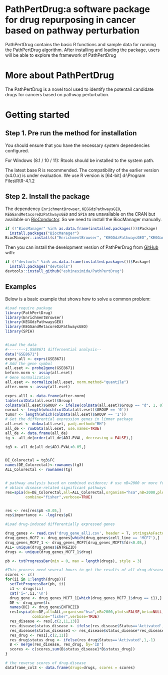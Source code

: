 # PathPertDrug:a software package for drug repurposing in cancer based on pathway perturbation

PathPertDrug contains the basic R functions and sample data for running the PathPertDrug algorithm. After installing and loading the package, users will be able to explore the framework of PathPertDrug


# More about PathPertDrug
The PathPertDrug is a novel tool used to identify the potentail candidate drugs for cancers based on pathway perturbation.

# Getting started

## Step 1. Pre run the method for installation

You should ensure that you have the necessary system dependencies configured.

For Windows (8.1 / 10 / 11): Rtools should be installed to the system path.

The latest base R is recommended. The compatibility of the earlier version (v4.0.x) is under evaluation.
We use R version is [64-bit] d:\Program Files\R\R-4.1.2

## Step 2. Install the package
The dependency `EnrichmentBrowser`, `KEGGdzPathwaysGEO`, `KEGGandMetacoreDzPathwaysGEO` and `SPIA` are unavailable on the CRAN but available on [BioConductor](https://www.bioconductor.org/). So we need to install the BiocManager manually. 

``` r
if (!"BiocManager" %in% as.data.frame(installed.packages())$Package)
  install.packages("BiocManager")
BiocManager::install(c("EnrichmentBrowser", "KEGGdzPathwaysGEO","KEGGandMetacoreDzPathwaysGEO","SPIA"))
```
Then you can install the development version of PathPerDrug from [GitHub](https://github.com/) with:

``` r
if (!"devtools" %in% as.data.frame(installed.packages())$Package)
  install.packages("devtools")
devtools::install_github("eshinesimida/PathPertDrug")

```
## Examples

Below is a basic example that shows how to solve a common problem:

``` r
#Load require package
library(PathPertDrug)
library(EnrichmentBrowser)
library(KEGGdzPathwaysGEO)
library(KEGGandMetacoreDzPathwaysGEO)
library(SPIA)


#Load the data
#--------1.GSE8671 differnential analysis--
data("GSE8671")
exprs_all <- exprs(GSE8671)
# Add the gene symbol
all.eset <- probe2gene(GSE8671)
before.norm <- assay(all.eset)
# Gene normalization
all.eset <- normalize(all.eset, norm.method="quantile")
after.norm <- assay(all.eset)

exprs_all1 <- data.frame(after.norm)
table(colData(all.eset)$Group)
colData(all.eset)$GROUP <- ifelse(colData(all.eset)$Group == "d", 1, 0)
normal <- length(which(colData(all.eset)$GROUP == '0'))
tumor <- length(which(colData(all.eset)$GROUP == '1'))
# Get the differential expression genes in limmar package
all.eset <- deAna(all.eset, padj.method="BH")
all_de <- rowData(all.eset, use.names=TRUE)
all_de <- data.frame(all_de)
tg <- all_de[order(all_de$ADJ.PVAL, decreasing = FALSE),]

tg3 <- all_de[all_de$ADJ.PVAL<0.05,]


DE_Colorectal = tg3$FC
names(DE_Colorectal)<-rownames(tg3)
ALL_Colorectal <- rownames(tg)


# pathway analysis based on combined evidence; # use nB=2000 or more for more accurate results
# obtain disease-related significant pathways
res=spia(de=DE_Colorectal,all=ALL_Colorectal,organism="hsa",nB=2000,plots=FALSE,beta=NULL,
         combine="fisher",verbose=TRUE)


res <- res[res$pG <0.05,]
res$importance <- -log(res$pG)

#Load drug-induced differentially expressed genes

drug_genes <- read.csv('drug_gene_all1.csv', header = T, stringsAsFactors = F)
drug_genes_MCF7 <- drug_genes[which(drug_genes$cell_line == 'MCF7'),]
drug_genes_MCF7_1 <- drug_genes_MCF7[drug_genes_MCF7$fdr<0.05,]
ALL= unique(drug_genes$ENTREZID)
drugs <- unique(drug_genes_MCF7_1$drug)

pb <- txtProgressBar(min = 0, max = length(drugs), style = 3)

#This process need several hours to get the results of all drug-disease 
scores <- c()
for(ii in 1:length(drugs)){
  setTxtProgressBar(pb, ii)
  i1 <- drugs[ii]
  cat('i=',i1,'\n')
  drug_gene <- drug_genes_MCF7_1[which(drug_genes_MCF7_1$drug == i1),]
  DE <- drug_gene$fc
  names(DE) <- drug_gene$ENTREZID
  res1=spia(de=DE,all=ALL,organism="hsa",nB=2000,plots=FALSE,beta=NULL,
            combine="fisher",verbose=TRUE)
  res_disease <- res[,c(2,11,13)]
  res_disease$status_disease <- ifelse(res_disease$Status=='Activated',1,-1)
  res_disease$status_disease1 <- res_disease$status_disease*res_disease$importance
  res_drug <- res1[,c(2,11)]
  res_drug$status_drug <- ifelse(res_drug$Status=='Activated',1,-1)
  B <- merge(res_disease, res_drug, by='ID')
  scores <- c(scores,sum(B$status_disease1*B$status_drug))
}

# the reverse scores of drug-disease
dataframe_col3 <- data.frame(drugs=drugs, scores = scores)
```


